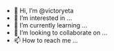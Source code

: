 - 👋 Hi, I’m @victoryeta
- 👀 I’m interested in ...
- 🌱 I’m currently learning ...
- 💞️ I’m looking to collaborate on ...
- 📫 How to reach me ...

<!---
victoryeta/victoryeta is a ✨ special ✨ repository because its `README.md` (this file) appears on your GitHub profile.
You can click the Preview link to take a look at your changes.
--->
